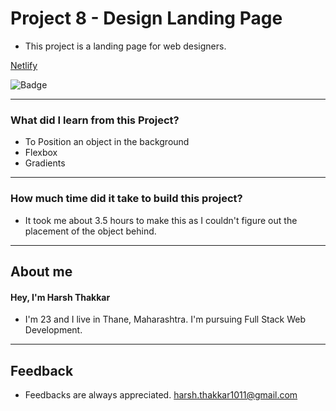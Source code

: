# **Project 8 - Design Landing Page**

- This project is a landing page for web designers. 

[Netlify](https://design-landing-page-harshcodes.netlify.app/)

![Badge](https://img.shields.io/badge/Netlify-Link-green)

---

### **What did I learn from this Project?**

- To Position an object in the background
- Flexbox
- Gradients

---

### **How much time did it take to build this project?**

- It took me about 3.5 hours to make this as I couldn't figure out the placement of the object behind.  

---

## **About me**

#### **Hey, I'm Harsh Thakkar**

- I'm 23 and I live in Thane, Maharashtra. I'm pursuing Full Stack Web Development.

---

## **Feedback**
- Feedbacks are always appreciated. harsh.thakkar1011@gmail.com